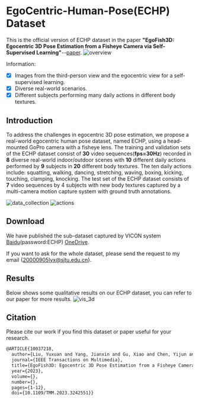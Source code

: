 # EgoCentric-Human-Pose(ECHP) Dataset
This is the official version of ECHP dataset in the paper **"EgoFish3D: Egocentric 3D Pose Estimation from a Fisheye Camera via Self-Supervised Learning"**--[paper](https://ieeexplore.ieee.org/abstract/document/10037218).
![overview](https://user-images.githubusercontent.com/86871168/147398404-7ee8fcad-24a8-4a7a-89ad-5288c7bfccdd.png)

Information:
- [x] Images from the third-person view and the egocentric view for a self-supervised learning.
- [x] Diverse real-world scenarios.
- [x] Different subjects performing many daily actions in different body textures.

## Introduction
To address the challenges in egocentric 3D pose estimation, we propose a real-world egocentric human pose dataset, named ECHP, using a head-mounted GoPro camera with a fisheye lens. The training and validation sets of the ECHP dataset consist of **30** video sequences(**fps=30Hz**) recorded in **8** diverse real-world indoor/outdoor scenes with **10** different daily actions performed by **9** subjects in **20** different body textures. The ten daily actions include: squatting, walking, dancing, stretching, waving, boxing, kicking, touching, clamping, knocking. The test set of the ECHP dataset consists of **7** video sequences by 4 subjects with new body textures captured by a multi-camera motion capture system with ground truth annotations.

![data_collection](https://user-images.githubusercontent.com/86871168/147669662-4c266356-ef4d-46a2-ad81-90e3c43b21cc.png)
![actions](https://user-images.githubusercontent.com/86871168/147398391-418eebfc-05eb-4a70-a78c-444ddfe7f2a5.png)

## Download
We have published the sub-dataset captured by VICON system [Baidu](https://pan.baidu.com/s/1dadvj48SJufcfhB3TdYDxA)(password:ECHP) [OneDrive](https://onedrive.live.com/?cid=416F105BFC9929B2&id=416F105BFC9929B2%21292&parId=root&o=OneUp).

If you want to ask for the whole dataset, please send the request to my email {20000905lyx@sjtu.edu.cn}.

## Results
Below shows some qualitative results on our ECHP dataset, you can refer to our paper for more results.
![vis_3d](https://user-images.githubusercontent.com/86871168/147670746-03d20b38-f9f7-4b75-8b07-eb6cb215ceac.png)


## Citation
Please cite our work if you find this dataset or paper useful for your research.
```latex
@ARTICLE{10037218,
  author={Liu, Yuxuan and Yang, Jianxin and Gu, Xiao and Chen, Yijun and Guo, Yao and Yang, Guang-Zhong},
  journal={IEEE Transactions on Multimedia}, 
  title={EgoFish3D: Egocentric 3D Pose Estimation from a Fisheye Camera via Self-Supervised Learning}, 
  year={2023},
  volume={},
  number={},
  pages={1-12},
  doi={10.1109/TMM.2023.3242551}}
  
```
